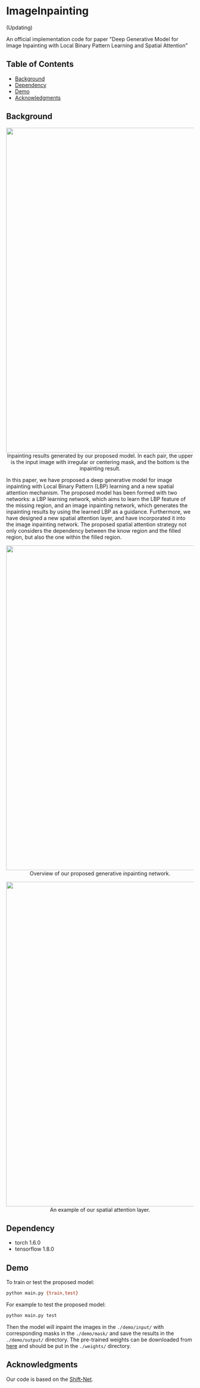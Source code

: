 # ImageInpainting

(Updating)

An official implementation code for paper "Deep Generative Model for Image Inpainting with Local Binary Pattern Learning and Spatial Attention"

## Table of Contents

- [Background](#background)
- [Dependency](#dependency)
- [Demo](#demo)
- [Acknowledgments](#acknowledgments)


## Background

<p align='center'>  
  <img src='https://github.com/HighwayWu/ImageInpainting/blob/master/imgs/demo.png' width='870'/>
  Inpainting results generated by our proposed model. In each pair, the upper is the input image with irregular or centering mask, and the bottom is the inpainting result.
</p>

In this paper, we have proposed a deep generative model for image inpainting with Local Binary Pattern (LBP) learning and a new spatial attention mechanism. The proposed model has been formed with two networks: a LBP learning network, which aims to learn the LBP feature of the missing region, and an image inpainting network, which generates the inpainting results by using the learned LBP as a guidance. Furthermore, we have designed a new spatial attention layer, and have incorporated it into the image inpainting network. The proposed spatial attention strategy not only considers the dependency between the know region and the filled region, but also the one within the filled region.

<p align='center'>
  <img src='https://github.com/HighwayWu/ImageInpainting/blob/master/imgs/framework.png' width='870'/>
   Overview of our proposed generative inpainting network.
</p>

<p align='center'>
  <img src='https://github.com/HighwayWu/ImageInpainting/blob/master/imgs/instance.png' width='870'/>
   An example of our spatial attention layer.
</p>

## Dependency
- torch 1.6.0
- tensorflow 1.8.0

## Demo

To train or test the proposed model:
```bash
python main.py {train,test}
```

For example to test the proposed model:
```bash
python main.py test
```

Then the model will inpaint the images in the `./demo/input/` with corresponding masks in the `./demo/mask/` and save the results in the `./demo/output/` directory.
The pre-trained weights can be downloaded from [here](https://drive.google.com/drive/folders/1YfHntaX20Y9VenRCr-0N74DNvde9G0HY?usp=sharing) and should be put in the `./weights/` directory.

## Acknowledgments
Our code is based on the [Shift-Net](https://github.com/Zhaoyi-Yan/Shift-Net_pytorch).